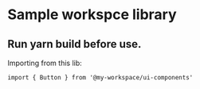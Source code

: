 # Sample workspce library
## Run yarn build before use.

Importing from this lib:

`import { Button } from '@my-workspace/ui-components'`
